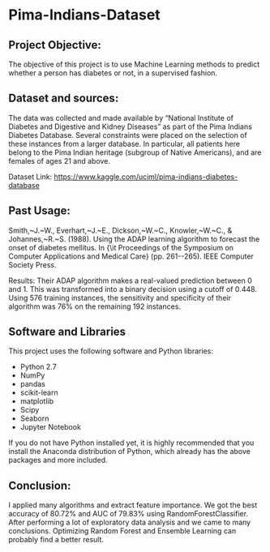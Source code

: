 # Pima-Indians-Dataset
## Project Objective:  
 The objective of this project is to use Machine Learning methods to predict whether a person has diabetes or not, in a supervised fashion.
 
## Dataset and sources:  
The data was collected and made available by “National Institute of Diabetes and Digestive and Kidney Diseases” as part of the Pima Indians Diabetes Database. Several constraints were placed on the selection of these instances from a larger database. In particular, all patients here belong to the Pima Indian heritage (subgroup of Native Americans), and are females of ages 21 and above.

Dataset Link: https://www.kaggle.com/uciml/pima-indians-diabetes-database

## Past Usage:  

Smith,~J.~W., Everhart,~J.~E., Dickson,~W.~C., Knowler,~W.~C., & Johannes,~R.~S. (1988). Using the ADAP learning algorithm to forecast the onset of diabetes mellitus. In {\it Proceedings of the Symposium on Computer Applications and Medical Care} (pp. 261--265). IEEE Computer Society Press.

Results: Their ADAP algorithm makes a real-valued prediction between 0 and 1. This was transformed into a binary decision using a cutoff of 0.448. Using 576 training instances, the sensitivity and specificity of their algorithm was 76% on the remaining 192 instances.

## Software and Libraries
This project uses the following software and Python libraries:

* Python 2.7
* NumPy
* pandas
* scikit-learn
* matplotlib  
* Scipy
* Seaborn
* Jupyter Notebook

If you do not have Python installed yet, it is highly recommended that you install the Anaconda distribution of Python, which already has the above packages and more included.


## Conclusion:  
I applied many algorithms and extract feature importance. We got the best accuracy of 80.72% and AUC of 79.83% using RandomForestClassifier. After performing a lot of exploratory data analysis and we came to many conclusions. Optimizing Random Forest and Ensemble Learning can probably find a better result. 
